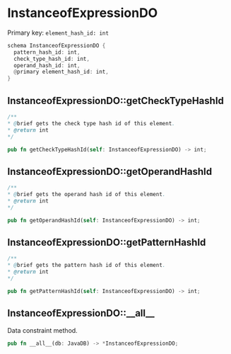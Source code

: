 # InstanceofExpressionDO

Primary key: `element_hash_id: int`

```rust
schema InstanceofExpressionDO {
  pattern_hash_id: int,
  check_type_hash_id: int,
  operand_hash_id: int,
  @primary element_hash_id: int,
}
```
## InstanceofExpressionDO::getCheckTypeHashId

```java
/**
* @brief gets the check type hash id of this element.
* @return int
*/
```
```rust
pub fn getCheckTypeHashId(self: InstanceofExpressionDO) -> int;
```
## InstanceofExpressionDO::getOperandHashId

```java
/**
* @brief gets the operand hash id of this element.
* @return int
*/
```
```rust
pub fn getOperandHashId(self: InstanceofExpressionDO) -> int;
```
## InstanceofExpressionDO::getPatternHashId

```java
/**
* @brief gets the pattern hash id of this element.
* @return int
*/
```
```rust
pub fn getPatternHashId(self: InstanceofExpressionDO) -> int;
```
## InstanceofExpressionDO::\_\_all\_\_

Data constraint method.

```rust
pub fn __all__(db: JavaDB) -> *InstanceofExpressionDO;
```

